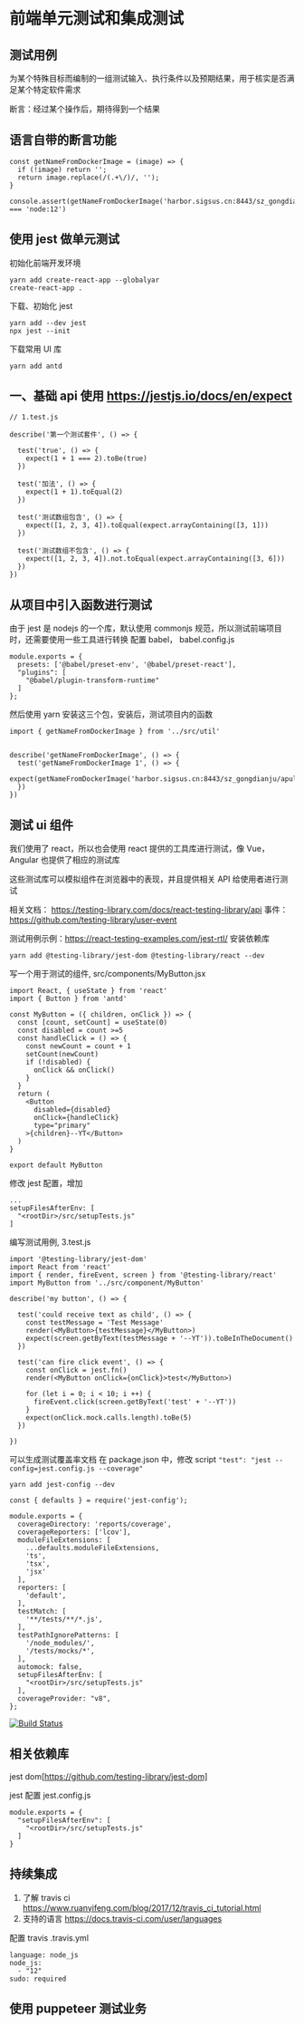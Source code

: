 # 前端单元测试和集成测试


## 测试用例

为某个特殊目标而编制的一组测试输入、执行条件以及预期结果，用于核实是否满足某个特定软件需求

断言：经过某个操作后，期待得到一个结果

## 语言自带的断言功能

```
const getNameFromDockerImage = (image) => {
  if (!image) return '';
  return image.replace(/(.+\/)/, '');
}

console.assert(getNameFromDockerImage('harbor.sigsus.cn:8443/sz_gongdianju/apulistech/node:12') === 'node:12')

```

## 使用 jest 做单元测试

初始化前端开发环境
```
yarn add create-react-app --globalyar
create-react-app .
```

下载、初始化 jest
```
yarn add --dev jest
npx jest --init
```

下载常用 UI 库
```
yarn add antd
```

## 一、基础 api 使用 https://jestjs.io/docs/en/expect
```
// 1.test.js

describe('第一个测试套件', () => {

  test('true', () => {
    expect(1 + 1 === 2).toBe(true)
  })

  test('加法', () => {
    expect(1 + 1).toEqual(2)
  })
  
  test('测试数组包含', () => {
    expect([1, 2, 3, 4]).toEqual(expect.arrayContaining([3, 1]))
  })
  
  test('测试数组不包含', () => {
    expect([1, 2, 3, 4]).not.toEqual(expect.arrayContaining([3, 6]))
  })
})

```

## 从项目中引入函数进行测试
由于 jest 是 nodejs 的一个库，默认使用 commonjs 规范，所以测试前端项目时，还需要使用一些工具进行转换
配置 babel， babel.config.js
```
module.exports = {
  presets: ['@babel/preset-env', '@babel/preset-react'],
  "plugins": [
    "@babel/plugin-transform-runtime"
  ]
};
```
然后使用 yarn 安装这三个包，安装后，测试项目内的函数
```
import { getNameFromDockerImage } from '../src/util'


describe('getNameFromDockerImage', () => {
  test('getNameFromDockerImage 1', () => {
    expect(getNameFromDockerImage('harbor.sigsus.cn:8443/sz_gongdianju/apulistech/node:12')).toEqual('node:12')
  })
})
```

## 测试 ui 组件
我们使用了 react，所以也会使用 react 提供的工具库进行测试，像 Vue，Angular 也提供了相应的测试库

这些测试库可以模拟组件在浏览器中的表现，并且提供相关 API 给使用者进行测试

相关文档：
https://testing-library.com/docs/react-testing-library/api
事件：https://github.com/testing-library/user-event

测试用例示例：https://react-testing-examples.com/jest-rtl/
安装依赖库
```
yarn add @testing-library/jest-dom @testing-library/react --dev
```

写一个用于测试的组件, src/components/MyButton.jsx
```
import React, { useState } from 'react'
import { Button } from 'antd'

const MyButton = ({ children, onClick }) => {
  const [count, setCount] = useState(0)
  const disabled = count >=5
  const handleClick = () => {
    const newCount = count + 1
    setCount(newCount)
    if (!disabled) {
      onClick && onClick()
    }
  }
  return (
    <Button
      disabled={disabled}
      onClick={handleClick}
      type="primary"
    >{children}--YT</Button>
  )
}

export default MyButton
```
修改 jest 配置，增加
```
...
setupFilesAfterEnv: [
  "<rootDir>/src/setupTests.js"
]
```

编写测试用例, 3.test.js
```
import '@testing-library/jest-dom'
import React from 'react'
import { render, fireEvent, screen } from '@testing-library/react'
import MyButton from '../src/component/MyButton'

describe('my button', () => {
  
  test('could receive text as child', () => {
    const testMessage = 'Test Message'
    render(<MyButton>{testMessage}</MyButton>)
    expect(screen.getByText(testMessage + '--YT')).toBeInTheDocument()
  })

  test('can fire click event', () => {
    const onClick = jest.fn()
    render(<MyButton onClick={onClick}>test</MyButton>)
    
    for (let i = 0; i < 10; i ++) {
      fireEvent.click(screen.getByText('test' + '--YT'))
    }
    expect(onClick.mock.calls.length).toBe(5)
  })

})
```

可以生成测试覆盖率文档
在 package.json 中，修改 script `"test": "jest --config=jest.config.js --coverage"`
```
yarn add jest-config --dev
```

```
const { defaults } = require('jest-config');

module.exports = {
  coverageDirectory: 'reports/coverage',
  coverageReporters: ['lcov'],
  moduleFileExtensions: [
    ...defaults.moduleFileExtensions,
    'ts',
    'tsx',
    'jsx'
  ],
  reporters: [
    'default',
  ],
  testMatch: [
    '**/tests/**/*.js',
  ],
  testPathIgnorePatterns: [
    '/node_modules/',
    '/tests/mocks/*',
  ],
  automock: false,
  setupFilesAfterEnv: [
    "<rootDir>/src/setupTests.js"
  ],
  coverageProvider: "v8",
};
```




[![Build Status](https://api.travis-ci.org/xianjiezh/unit-test.svg?branch=master)](https://travis-ci.org/xianjiezh/unit-test)

## 相关依赖库
jest dom[https://github.com/testing-library/jest-dom]


jest 配置
jest.config.js
```
module.exports = {
  "setupFilesAfterEnv": [
    "<rootDir>/src/setupTests.js"
  ]
}
```

## 持续集成
1. 了解 travis ci
https://www.ruanyifeng.com/blog/2017/12/travis_ci_tutorial.html
2. 支持的语言
https://docs.travis-ci.com/user/languages

配置 travis
.travis.yml
```
language: node_js
node_js:
  - "12"
sudo: required
```

## 使用 puppeteer 测试业务

